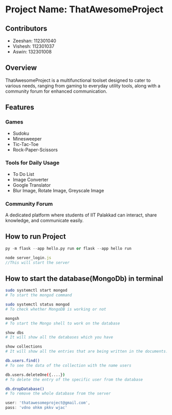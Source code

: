 # Project Name: ThatAwesomeProject

## Contributors

- Zeeshan: 112301040
- Vishesh: 112301037
- Aswin: 132301008

## Overview
ThatAwesomeProject is a multifunctional toolset designed to cater to various needs, ranging from gaming to everyday utility tools, along with a community forum for enhanced communication.

## Features

### Games
- Sudoku
- Minesweeper
- Tic-Tac-Toe
- Rock-Paper-Scissors

### Tools for Daily Usage
- To Do List
- Image Converter
- Google Translator
- Blur Image, Rotate Image, Greyscale Image


### Community Forum
A dedicated platform where students of IIT Palakkad can interact, share knowledge, and communicate easily.


## How to run Project

```python
py -m flask --app hello.py run or flask --app hello run
```
```javascript
node server_login.js
//This will start the server
```

## How to start the database(MongoDb) in terminal 

```bash
sudo systemctl start mongod  
# To start the mongod command
```

```bash
sudo systemctl status mongod 
# To check whether MongoDB is working or not
```

```bash
mongsh 
# To start the Mongo shell to work on the database
```

```bash 
show dbs 
# It will show all the databases which you have
```

```bash
show collections  
# It will show all the entries that are being written in the documents. (Here ‘users’ is a collection name for all the users' data and ‘<name>’ is the collection where we are specifying the dedicated data of the user)
```

```bash
db.users.find()  
# To see the data of the collection with the name users
```

```bash
db.users.deleteOne({....}) 
# To delete the entry of the specific user from the database
```

```bash
db.dropDatabase()  
# To remove the whole database from the server
```


```javascript
user: 'thatawesomeproject@gmail.com',
pass: 'vdno ohkm pkkv wjac'
```



